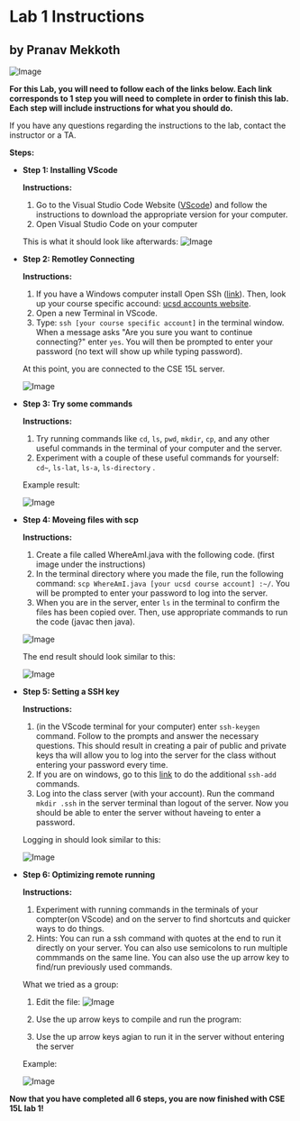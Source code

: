 # Lab 1 Instructions

## by Pranav Mekkoth

![Image](https://user-images.githubusercontent.com/97641097/149264783-048d359e-8193-4f02-bda2-4418517178af.png)

**For this Lab, you will need to follow each of the links below. Each link corresponds to 1 step you will need to complete in order to finish this lab. Each step will include instructions for what you should do.**

If you have any questions regarding the instructions to the lab, contact the instructor or a TA.

**Steps:**
* **Step 1: Installing VScode**

    **Instructions:**
    1. Go to the Visual Studio Code Website ([VScode](https://code.visualstudio.com/download)) and follow the instructions to download the appropriate version for your computer.
    2. Open Visual Studio Code on your computer

    This is what it should look like afterwards:
    ![Image](https://user-images.githubusercontent.com/97641097/149268597-3ee23a7e-7b68-44ad-9ce0-a864fe694677.png)

* **Step 2: Remotley Connecting**

    **Instructions:**
    1. If you have a Windows computer install Open SSh ([link](https://docs.microsoft.com/en-us/windows-server/administration/openssh/openssh_install_firstuse)). Then, look up your course specific accound: [ucsd accounts website](https://sdacs.ucsd.edu/~icc/index.php).
    2. Open a new Terminal in VScode. 
    3. Type: `ssh [your course specific account]` in the terminal window. When a message asks "Are you sure you want to continue connecting?" enter `yes`. You will then be prompted to enter your password (no text will show up while typing password). 

    At this point, you are connected to the CSE 15L server.

    ![Image](https://user-images.githubusercontent.com/97641097/149273040-1c1fdc38-20f6-4ea2-9e93-b339f682770b.JPG)


* **Step 3: Try some commands**

    **Instructions:**
    1. Try running commands like `cd`, `ls`, `pwd`, `mkdir`, `cp`, and any other useful commands in the terminal of your computer and the server.
    2. Experiment with a couple of these useful commands for yourself: `cd~`, `ls-lat`, `ls-a`, `ls-directory` .

    Example result:

    ![Image](https://user-images.githubusercontent.com/97641097/149273846-90ee8747-65a4-4733-9457-e4c00678d0fd.JPG)

* **Step 4: Moveing files with scp**
   
   **Instructions:**
   
   1. Create a file called WhereAmI.java with the following code. (first image under the instructions)
   2. In the terminal directory where you made the file, run the following command: `scp WhereAmI.java [your ucsd course account] :~/`. You will be prompted to enter your password to log into the server.
   3. When you are in the server, enter `ls` in the terminal to confirm the files has been copied over. Then, use appropriate commands to run the code (javac then java).
  
  ![Image](https://user-images.githubusercontent.com/97641097/149275523-f3e05dc5-8c07-4cba-aac2-cb8253abf232.png)

    The end result should look similar to this:

    ![Image](https://user-images.githubusercontent.com/97641097/149274979-9f3c96e6-f965-4ce1-9c8b-c72a14e64966.JPG)

* **Step 5: Setting a SSH key**

    **Instructions:**
    
    1. (in the VScode terminal for your computer) enter `ssh-keygen` command. Follow to the prompts and answer the necessary questions. This should result in creating a pair of public and private keys tha will allow you to log into the server for the class without entering your password every time. 
    2. If you are on windows, go to this [link](https://docs.microsoft.com/en-us/windows-server/administration/openssh/openssh_keymanagement#user-key-generation) to do the additional `ssh-add` commands.
    3. Log into the class server (with your account). Run the command `mkdir .ssh` in the server terminal than logout of the server. Now you should be able to enter the server without haveing to enter a password.

    Logging in should look similar to this:

    ![Image](https://user-images.githubusercontent.com/97641097/149276921-d3f25558-7ea9-4dc5-a33e-5d8ccfd2cf2b.png)

* **Step 6: Optimizing remote running**

    **Instructions:**
    1. Experiment with running commands in the terminals of your compter(on VScode) and on the server to find shortcuts and quicker ways to do things. 
    2. Hints: You can run a ssh command with quotes at the end to run it directly on your server. You can also use semicolons to run multiple commmands on the same line. You can also use the up arrow key to find/run previously used commands.

     What we tried as a group:
     1. Edit the file:
         ![Image](https://user-images.githubusercontent.com/97641097/150620497-694bacc2-9f66-4ca1-ac6a-0181b070d464.JPG)
      
     2. Use the up arrow keys to compile and run the program:
     3. Use the up arrow keys agian to run it in the server without entering the server

    Example:

    ![Image](https://user-images.githubusercontent.com/97641097/149278271-a91fbe24-02d2-41ff-b0ee-f418de365032.JPG)



**Now that you have completed all 6 steps, you are now finished with CSE 15L lab 1!**
